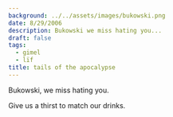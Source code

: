 ```yaml
---
background: ../../assets/images/bukowski.png
date: 8/29/2006
description: Bukowski we miss hating you...
draft: false
tags:
  - gimel
  - lïf
title: tails of the apocalypse
---
```


Bukowski, we miss hating you.

Give us a thirst to match our drinks.
